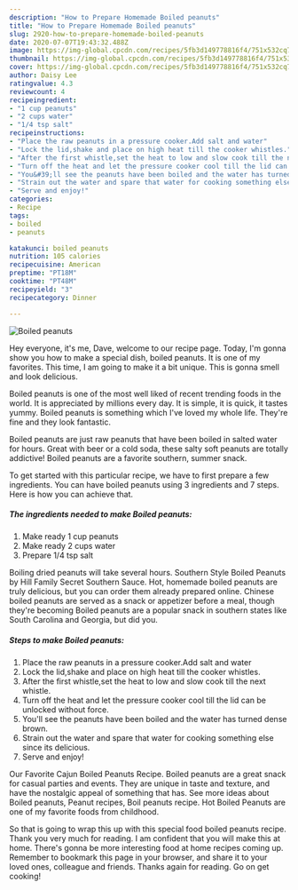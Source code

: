 ```yaml
---
description: "How to Prepare Homemade Boiled peanuts"
title: "How to Prepare Homemade Boiled peanuts"
slug: 2920-how-to-prepare-homemade-boiled-peanuts
date: 2020-07-07T19:43:32.488Z
image: https://img-global.cpcdn.com/recipes/5fb3d149778816f4/751x532cq70/boiled-peanuts-recipe-main-photo.jpg
thumbnail: https://img-global.cpcdn.com/recipes/5fb3d149778816f4/751x532cq70/boiled-peanuts-recipe-main-photo.jpg
cover: https://img-global.cpcdn.com/recipes/5fb3d149778816f4/751x532cq70/boiled-peanuts-recipe-main-photo.jpg
author: Daisy Lee
ratingvalue: 4.3
reviewcount: 4
recipeingredient:
- "1 cup peanuts"
- "2 cups water"
- "1/4 tsp salt"
recipeinstructions:
- "Place the raw peanuts in a pressure cooker.Add salt and water"
- "Lock the lid,shake and place on high heat till the cooker whistles."
- "After the first whistle,set the heat to low and slow cook till the next whistle."
- "Turn off the heat and let the pressure cooker cool till the lid can be unlocked without force."
- "You&#39;ll see the peanuts have been boiled and the water has turned dense brown."
- "Strain out the water and spare that water for cooking something else since its delicious."
- "Serve and enjoy!"
categories:
- Recipe
tags:
- boiled
- peanuts

katakunci: boiled peanuts 
nutrition: 105 calories
recipecuisine: American
preptime: "PT18M"
cooktime: "PT48M"
recipeyield: "3"
recipecategory: Dinner

---
```



![Boiled peanuts](https://img-global.cpcdn.com/recipes/5fb3d149778816f4/751x532cq70/boiled-peanuts-recipe-main-photo.jpg)

Hey everyone, it's me, Dave, welcome to our recipe page. Today, I'm gonna show you how to make a special dish, boiled peanuts. It is one of my favorites. This time, I am going to make it a bit unique. This is gonna smell and look delicious.

Boiled peanuts is one of the most well liked of recent trending foods in the world. It is appreciated by millions every day. It is simple, it is quick, it tastes yummy. Boiled peanuts is something which I've loved my whole life. They're fine and they look fantastic.

Boiled peanuts are just raw peanuts that have been boiled in salted water for hours. Great with beer or a cold soda, these salty soft peanuts are totally addictive! Boiled peanuts are a favorite southern, summer snack.


To get started with this particular recipe, we have to first prepare a few ingredients. You can have boiled peanuts using 3 ingredients and 7 steps. Here is how you can achieve that.

<!--inarticleads1-->

##### The ingredients needed to make Boiled peanuts:

1. Make ready 1 cup peanuts
1. Make ready 2 cups water
1. Prepare 1/4 tsp salt


Boiling dried peanuts will take several hours. Southern Style Boiled Peanuts by Hill Family Secret Southern Sauce. Hot, homemade boiled peanuts are truly delicious, but you can order them already prepared online. Chinese boiled peanuts are served as a snack or appetizer before a meal, though they&#39;re becoming Boiled peanuts are a popular snack in southern states like South Carolina and Georgia, but did you. 

<!--inarticleads2-->

##### Steps to make Boiled peanuts:

1. Place the raw peanuts in a pressure cooker.Add salt and water
1. Lock the lid,shake and place on high heat till the cooker whistles.
1. After the first whistle,set the heat to low and slow cook till the next whistle.
1. Turn off the heat and let the pressure cooker cool till the lid can be unlocked without force.
1. You&#39;ll see the peanuts have been boiled and the water has turned dense brown.
1. Strain out the water and spare that water for cooking something else since its delicious.
1. Serve and enjoy!


Our Favorite Cajun Boiled Peanuts Recipe. Boiled peanuts are a great snack for casual parties and events. They are unique in taste and texture, and have the nostalgic appeal of something that has. See more ideas about Boiled peanuts, Peanut recipes, Boil peanuts recipe. Hot Boiled Peanuts are one of my favorite foods from childhood. 

So that is going to wrap this up with this special food boiled peanuts recipe. Thank you very much for reading. I am confident that you will make this at home. There's gonna be more interesting food at home recipes coming up. Remember to bookmark this page in your browser, and share it to your loved ones, colleague and friends. Thanks again for reading. Go on get cooking!
